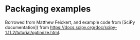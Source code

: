 # Packaging examples

Borrowed from Matthew Feickert, and example code from [SciPy documentation]( from <https://docs.scipy.org/doc/scipy-1.11.2/tutorial/optimize.html>.
